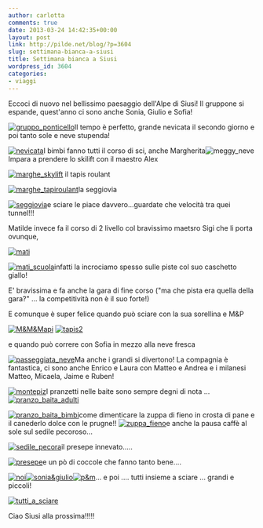 ```yaml
---
author: carlotta
comments: true
date: 2013-03-24 14:42:35+00:00
layout: post
link: http://pilde.net/blog/?p=3604
slug: settimana-bianca-a-siusi
title: Settimana bianca a Siusi
wordpress_id: 3604
categories:
- viaggi
---
```


Eccoci di nuovo nel bellissimo paesaggio dell'Alpe di Siusi! Il gruppone si espande, quest'anno ci sono anche Sonia, Giulio e Sofia!

[![gruppo_ponticello](http://pilde.net/blog/wp-content/uploads/2013/04/gruppo_ponticello.jpg)](http://pilde.net/blog/wp-content/uploads/2013/04/gruppo_ponticello.jpg)Il tempo è perfetto, grande nevicata il secondo giorno e poi tanto sole e neve stupenda!

[![nevicata](http://pilde.net/blog/wp-content/uploads/2013/04/nevicata.jpg)](http://pilde.net/blog/wp-content/uploads/2013/04/nevicata.jpg)I bimbi fanno tutti il corso di sci, anche Margherita![![meggy_neve](http://pilde.net/blog/wp-content/uploads/2013/04/meggy_neve.jpg)](http://pilde.net/blog/wp-content/uploads/2013/04/meggy_neve.jpg)Impara a prendere lo skilift con il maestro Alex

[![marghe_skylift](http://pilde.net/blog/wp-content/uploads/2013/04/marghe_skylift.jpg)](http://pilde.net/blog/wp-content/uploads/2013/04/marghe_skylift.jpg) il tapis roulant

[![marghe_tapiroulant](http://pilde.net/blog/wp-content/uploads/2013/04/marghe_tapiroulant.jpg)](http://pilde.net/blog/wp-content/uploads/2013/04/marghe_tapiroulant.jpg)la seggiovia

[![seggiovia](http://pilde.net/blog/wp-content/uploads/2013/04/seggiovia.jpg)](http://pilde.net/blog/wp-content/uploads/2013/04/seggiovia.jpg)e sciare le piace davvero...guardate che velocità tra quei tunnel!!!



Matilde invece fa il corso di 2 livello col bravissimo maetsro Sigi che li porta ovunque,

[![mati](http://pilde.net/blog/wp-content/uploads/2013/04/mati.jpg)](http://pilde.net/blog/wp-content/uploads/2013/04/mati.jpg)

[![mati_scuola](http://pilde.net/blog/wp-content/uploads/2013/04/mati_scuola.jpg)](http://pilde.net/blog/wp-content/uploads/2013/04/mati_scuola.jpg)infatti la incrociamo spesso sulle piste col suo caschetto giallo!



E' bravissima e fa anche la gara di fine corso ("ma che pista era quella della gara?" ... la competitività non è il suo forte!)



E comunque è super felice quando può sciare con la sua sorellina e M&P

[![M&M&Mapi](http://pilde.net/blog/wp-content/uploads/2013/04/MMMapi.jpg)](http://pilde.net/blog/wp-content/uploads/2013/04/MMMapi.jpg) [![tapis2](http://pilde.net/blog/wp-content/uploads/2013/04/tapis2.jpg)](http://pilde.net/blog/wp-content/uploads/2013/04/tapis2.jpg)

e quando può correre con Sofia in mezzo alla neve fresca

[![passeggiata_neve](http://pilde.net/blog/wp-content/uploads/2013/04/passeggiata_neve.jpg)](http://pilde.net/blog/wp-content/uploads/2013/04/passeggiata_neve.jpg)Ma anche i grandi si divertono! La compagnia è fantastica, ci sono anche Enrico e Laura con Matteo e Andrea e i milanesi Matteo, Micaela, Jaime e Ruben!

[![montepiz](http://pilde.net/blog/wp-content/uploads/2013/04/montepiz.jpg)](http://pilde.net/blog/wp-content/uploads/2013/04/montepiz.jpg)I pranzetti nelle baite sono sempre degni di nota ... [![pranzo_baita_adulti](http://pilde.net/blog/wp-content/uploads/2013/04/pranzo_baita_adulti1.jpg)](http://pilde.net/blog/wp-content/uploads/2013/04/pranzo_baita_adulti1.jpg)

[![pranzo_baita_bimbi](http://pilde.net/blog/wp-content/uploads/2013/03/pranzo_baita_bimbi.jpg)](http://pilde.net/blog/wp-content/uploads/2013/03/pranzo_baita_bimbi.jpg)come dimenticare la zuppa di fieno in crosta di pane e il canederlo dolce con le prugne!! [![zuppa_fieno](http://pilde.net/blog/wp-content/uploads/2013/04/zuppa_fieno.jpg)](http://pilde.net/blog/wp-content/uploads/2013/04/zuppa_fieno.jpg)e anche la pausa caffè al sole sul sedile pecoroso...

[![sedile_pecora](http://pilde.net/blog/wp-content/uploads/2013/04/sedile_pecora.jpg)](http://pilde.net/blog/wp-content/uploads/2013/04/chiesetta.jpg)il presepe innevato.....

[![presepe](http://pilde.net/blog/wp-content/uploads/2013/04/presepe.jpg)](http://pilde.net/blog/wp-content/uploads/2013/04/presepe.jpg)e un pò di coccole che fanno tanto bene....

[![noi](http://pilde.net/blog/wp-content/uploads/2013/04/noi.jpg)](http://pilde.net/blog/wp-content/uploads/2013/04/noi.jpg)[![sonia&giulio](http://pilde.net/blog/wp-content/uploads/2013/04/soniagiulio.jpg)](http://pilde.net/blog/wp-content/uploads/2013/04/soniagiulio.jpg)[![p&m](http://pilde.net/blog/wp-content/uploads/2013/04/pm.jpg)](http://pilde.net/blog/wp-content/uploads/2013/04/pm.jpg)... e poi .... tutti insieme a sciare ... grandi e piccoli!

[![tutti_a_sciare](http://pilde.net/blog/wp-content/uploads/2013/04/tutti_a_sciare1.jpg)](http://pilde.net/blog/wp-content/uploads/2013/04/tutti_a_sciare1.jpg)

Ciao Siusi alla prossima!!!!!
